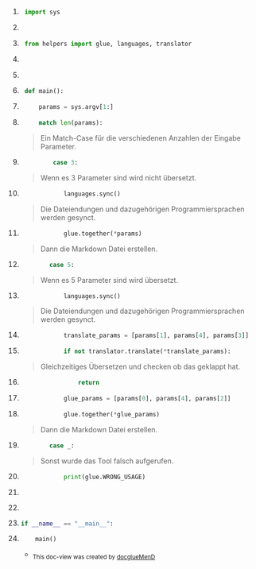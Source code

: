 1. ```python
    import sys

    ```
2. ```python
    

    ```
3. ```python
    from helpers import glue, languages, translator

    ```
4. ```python
    

    ```
5. ```python
    

    ```
6. ```python
    def main():

    ```
7. ```python
        params = sys.argv[1:]

    ```
8. ```python
        match len(params):

    ```
    > Ein Match-Case für die verschiedenen Anzahlen der Eingabe Parameter.

9. ```python
            case 3:

    ```
    > Wenn es 3 Parameter sind wird nicht übersetzt.

10. ```python
                languages.sync()

    ```
    > Die Dateiendungen und dazugehörigen Programmiersprachen werden gesynct.

11. ```python
                glue.together(*params)

    ```
    > Dann die Markdown Datei erstellen.

12. ```python
            case 5:

    ```
    > Wenn es 5 Parameter sind wird übersetzt.

13. ```python
                languages.sync()

    ```
    > Die Dateiendungen und dazugehörigen Programmiersprachen werden gesynct.

14. ```python
                translate_params = [params[1], params[4], params[3]]

    ```
15. ```python
                if not translator.translate(*translate_params):

    ```
    > Gleichzeitiges Übersetzen und checken ob das geklappt hat.

16. ```python
                    return

    ```
17. ```python
                glue_params = [params[0], params[4], params[2]]

    ```
18. ```python
                glue.together(*glue_params)

    ```
    > Dann die Markdown Datei erstellen.

19. ```python
            case _:

    ```
    > Sonst wurde das Tool falsch aufgerufen.

20. ```python
                print(glue.WRONG_USAGE)

    ```
21. ```python
    

    ```
22. ```python
    

    ```
23. ```python
    if __name__ == "__main__":

    ```
24. ```python
        main()

    ```
    - <sub> This doc-view was created by [docglueMenD](https://github.com/roteRakete66/docglueMenD)</sub>
